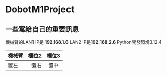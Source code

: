 # DobotM1Project
## 一些寫給自己的重要訊息

機械臂的LAN1 IP是 **192.168.1.6** LAN2 IP是**192.168.2.6**
Python開發環境3.12.4



| 機械臂 | 欄位2 | 欄位3 |
| :-- | --: |:--:|
| 置左  | 置右 | 置中 |
